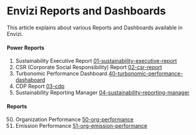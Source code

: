 # Envizi Reports and Dashboards

This article explains about various Reports and Dashboards available in Envizi.

#### Power Reports
1. Sustainability Executive Report  [01-sustainability-executive-report](./01-sustainability-executive-report/)
2. CSR (Corporate Social Responsibility) Report [02-csr-report](./02-csr-report/)
3. Turbonomic Performance Dashboard [40-turbonomic-performance-dashaboard](./40-turbonomic-performance-dashaboard/)
4. CDP Report [03-cdp](./03-cdp/)
5. Sustainability Reporting Manager [04-sustainability-reporting-manager](./04-sustainability-reporting-manager/)

#### Reports 
50. Organization Performance [50-org-performance](./50-org-performance/)
51. Emission Performance [51-org-emission-performance](./51-org-emission-performance/)


